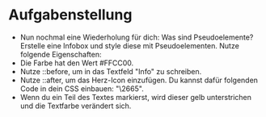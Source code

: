 # Aufgabenstellung

- Nun nochmal eine Wiederholung für dich: Was sind Pseudoelemente? Erstelle eine Infobox und style diese mit Pseudoelementen. Nutze folgende Eigenschaften:
- Die Farbe hat den Wert #FFCC00.
- Nutze ::before, um in das Textfeld "Info" zu schreiben.
- Nutze ::after, um das Herz-Icon einzufügen. Du kannst dafür folgenden Code in dein CSS einbauen: "\\2665".
- Wenn du ein Teil des Textes markierst, wird dieser gelb unterstrichen und die Textfarbe verändert sich.